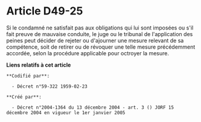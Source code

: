 # Article D49-25

Si le condamné ne satisfait pas aux obligations qui lui sont imposées ou s'il fait preuve de mauvaise conduite, le juge ou le
tribunal de l'application des peines peut décider de rejeter ou d'ajourner une mesure relevant de sa compétence, soit de
retirer ou de révoquer une telle mesure précédemment accordée, selon la procédure applicable pour octroyer la mesure.

**Liens relatifs à cet article**

	**Codifié par**:

	  - Décret n°59-322 1959-02-23

	**Créé par**:

	  - Décret n°2004-1364 du 13 décembre 2004 - art. 3 () JORF 15 décembre 2004 en vigueur le 1er janvier 2005
